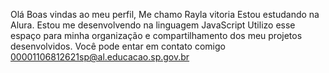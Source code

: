 Olá
Boas vindas ao meu perfil, 
Me chamo Rayla vitoria 
Estou estudando na Alura.
Estou me desenvolvendo na linguagem JavaScript
Utilizo esse espaço para minha organização e compartilhamento dos meu projetos desenvolvidos.
Você pode entar em contato comigo
00001106812621sp@al.educacao.sp.gov.br
